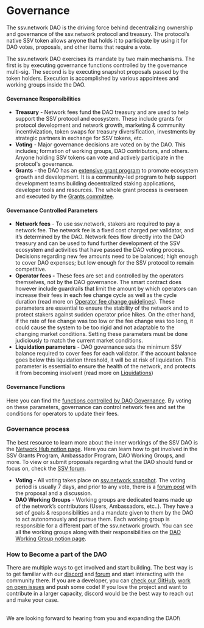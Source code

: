 # Governance

The ssv.network DAO is the driving force behind decentralizing ownership and governance of the ssv.network protocol and treasury. The protocol’s native SSV token allows anyone that holds it to participate by using it for DAO votes, proposals, and other items that require a vote.

The ssv.network DAO exercises its mandate by two main mechanisms. The first is by executing governance functions controlled by the governance multi-sig. The second is by executing snapshot proposals passed by the token holders. Execution is accomplished by various appointees and working groups inside the DAO.

#### Governance Responsibilities <a href="#gw4795o0aqf9" id="gw4795o0aqf9"></a>

* **Treasury** - Network fees fund the DAO treasury and are used to help support the SSV protocol and ecosystem. These include grants for protocol development and network growth, marketing & community incentivization, token swaps for treasury diversification, investments by strategic partners in exchange for SSV tokens, etc.
* **Voting** - Major governance decisions are voted on by the DAO. This includes; formation of working groups, DAO contributors, and others. Anyone holding SSV tokens can vote and actively participate in the protocol's governance.
* **Grants** - the DAO has an [extensive grant program](http://grants.ssv.network/) to promote ecosystem growth and development. It is a community-led program to help support development teams building decentralized staking applications, developer tools and resources. The whole grant process is overseen and executed by the [Grants committee](https://www.notion.so/ssvnetwork/Grants-Committee-c02c79f9bbd441d98d1595db82458757).

#### Governance Controlled Parameters <a href="#rgykjekt7qzr" id="rgykjekt7qzr"></a>

* **Network fees** - To use ssv.network, stakers are required to pay a network fee. The network fee is a fixed cost charged per validator, and it’s determined by the DAO. Network fees flow directly into the DAO treasury and can be used to fund further development of the SSV ecosystem and activities that have passed the DAO voting process. Decisions regarding new fee amounts need to be balanced; high enough to cover DAO expenses; but low enough for the SSV protocol to remain competitive.
* **Operator fees -** These fees are set and controlled by the operators themselves, not by the DAO governance. The smart contract does however include guardrails that limit the amount by which operators can increase their fees in each fee change cycle as well as the cycle duration (read more on [Operator fee change guidelines](../operators/update-fee.md)). These parameters are essential to ensure the stability of the network and to protect stakers against sudden operator price hikes. On the other hand, if the rate of fee change was too low or the fee change was too long, it could cause the system to be too rigid and not adaptable to the changing market conditions. Setting these parameters must be done judiciously to match the current market conditions.
* **Liquidation parameters** - DAO governance sets the minimum SSV balance required to cover fees for each validator. If the account balance goes below this liquidation threshold, it will be at risk of liquidation. This parameter is essential to ensure the health of the network, and protects it from becoming insolvent (read more on [Liquidations](https://github.com/bloxapp/gitbook-docs/blob/main/learn/introduction/broken-reference/README.md))

#### Governance Functions <a href="#xdjndoneescv" id="xdjndoneescv"></a>

Here you can find the [functions controlled by DAO Governance](../../developers/smart-contracts/ssvnetwork.md#\_31cymrhcphoi). By voting on these parameters, governance can control network fees and set the conditions for operators to update their fees.

### Governance process <a href="#xjpbeh9vqh5r" id="xjpbeh9vqh5r"></a>

The best resource to learn more about the inner workings of the SSV DAO is the [Network Hub notion page](https://ssvnetwork.notion.site/Network-Hub-d0c4a363be5d498bb2fd698276d452a7). Here you can learn how to get involved in the SSV Grants Program, Ambassador Program, DAO Working Groups, and more. To view or submit proposals regarding what the DAO should fund or focus on, check the [SSV forum](https://forum.ssv.network/).

* **Voting -** All voting takes place on [ssv.network snapshot](https://snapshot.org/#/mainnet.ssvnetwork.eth). The voting period is usually 7 days, and prior to any vote, there is a [forum post](https://forum.ssv.network/) with the proposal and a discussion.
* **DAO Working Groups** - Working groups are dedicated teams made up of the network’s contributors (Users, Ambassadors, etc..). They have a set of goals & responsibilities and a mandate given to them by the DAO to act autonomously and pursue them. Each working group is responsible for a different part of the ssv.network growth. You can see all the working groups along with their responsibilities on the [DAO Working Group notion page](https://www.notion.so/ssvnetwork/DAO-Working-Groups-309965ae40f54b28b0293b350274ecfe).

### How to Become a part of the DAO <a href="#id-4amyzbfyyfuc" id="id-4amyzbfyyfuc"></a>

There are multiple ways to get involved and start building. The best way is to get familiar with our [discord](https://discord.gg/ssvnetworkofficial) and [forum](https://forum.ssv.network/) and start interacting with the community there. If you are a developer, you can [check our GitHub](https://github.com/ssvlabs/ssv), [work on open issues](https://github.com/ssvlabs/ssv-network/issues) and push some code! If you love the project and want to contribute in a larger capacity, discord would be the best way to reach out and make your case.

\
We are looking forward to hearing from you and expanding the DAO!\\
